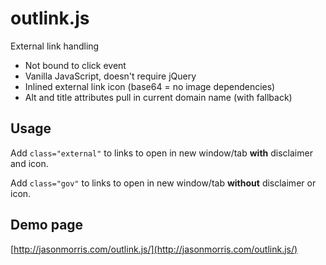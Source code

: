 # outlink.js

External link handling

* Not bound to click event
* Vanilla JavaScript, doesn't require jQuery
* Inlined external link icon (base64 = no image dependencies)
* Alt and title attributes pull in current domain name (with fallback)

## Usage

Add ```class="external"``` to links to open in new window/tab **with** disclaimer and icon.

Add ```class="gov"``` to links to open in new window/tab **without** disclaimer or icon.

## Demo page

[http://jasonmorris.com/outlink.js/](http://jasonmorris.com/outlink.js/)
